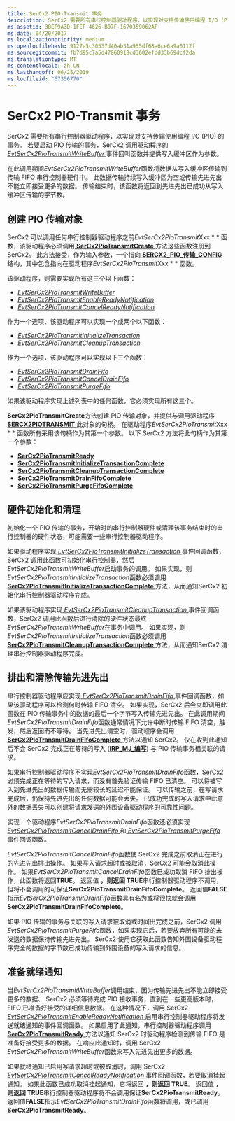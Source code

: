 ```yaml
---
title: SerCx2 PIO-Transmit 事务
description: SerCx2 需要所有串行控制器驱动程序，以实现对支持传输使用编程 I/O (PIO) 的事务。
ms.assetid: 3BEF9A3D-1FEF-4626-B07F-1670359062AF
ms.date: 04/20/2017
ms.localizationpriority: medium
ms.openlocfilehash: 9127e5c30537d40ab31a955df68a6ce6a9a0112f
ms.sourcegitcommit: fb7d95c7a5d47860918cd3602efdd33b69dcf2da
ms.translationtype: MT
ms.contentlocale: zh-CN
ms.lasthandoff: 06/25/2019
ms.locfileid: "67356770"
---
```

# <a name="sercx2-pio-transmit-transactions"></a>SerCx2 PIO-Transmit 事务

SerCx2 需要所有串行控制器驱动程序，以实现对支持传输使用编程 I/O (PIO) 的事务。 若要启动 PIO 传输的事务，SerCx2 调用驱动程序的[ *EvtSerCx2PioTransmitWriteBuffer* ](https://docs.microsoft.com/windows-hardware/drivers/ddi/content/sercx/nc-sercx-evt_sercx2_pio_transmit_write_buffer)事件回叫函数并提供写入缓冲区作为参数。

在此调用期间*EvtSerCx2PioTransmitWriteBuffer*函数将数据从写入缓冲区传输到传输 FIFO 串行控制器硬件中。 此数据传输持续写入缓冲区为空或传输先进先出不能立即接受更多的数据。 传输结束时，该函数将返回到先进先出已成功从写入缓冲区传输的字节数。

## <a name="creating-the-pio-transmit-object"></a>创建 PIO 传输对象

SerCx2 可以调用任何串行控制器驱动程序之前*EvtSerCx2PioTransmit*Xxx * * 函数，该驱动程序必须调用[ **SerCx2PioTransmitCreate** ](https://docs.microsoft.com/windows-hardware/drivers/ddi/content/sercx/nf-sercx-sercx2piotransmitcreate)方法这些函数注册到 SerCx2。 此方法接受，作为输入参数，一个指向[ **SERCX2\_PIO\_传输\_CONFIG** ](https://docs.microsoft.com/windows-hardware/drivers/ddi/content/sercx/ns-sercx-_sercx2_pio_transmit_config)结构，其中包含指向在驱动程序*EvtSerCx2PioTransmit*Xxx * * 函数。

该驱动程序，则需要实现所有这三个以下函数：

- [*EvtSerCx2PioTransmitWriteBuffer*](https://docs.microsoft.com/windows-hardware/drivers/ddi/content/sercx/nc-sercx-evt_sercx2_pio_transmit_write_buffer)
- [*EvtSerCx2PioTransmitEnableReadyNotification*](https://docs.microsoft.com/windows-hardware/drivers/ddi/content/sercx/nc-sercx-evt_sercx2_pio_transmit_enable_ready_notification)
- [*EvtSerCx2PioTransmitCancelReadyNotification*](https://docs.microsoft.com/windows-hardware/drivers/ddi/content/sercx/nc-sercx-evt_sercx2_pio_transmit_cancel_ready_notification)

作为一个选项，该驱动程序可以实现一个或两个以下函数：

- [*EvtSerCx2PioTransmitInitializeTransaction*](https://docs.microsoft.com/windows-hardware/drivers/ddi/content/sercx/nc-sercx-evt_sercx2_pio_transmit_initialize_transaction)
- [*EvtSerCx2PioTransmitCleanupTransaction*](https://docs.microsoft.com/windows-hardware/drivers/ddi/content/sercx/nc-sercx-evt_sercx2_pio_transmit_cleanup_transaction)

作为一个选项，该驱动程序可以实现以下三个函数：

- [*EvtSerCx2PioTransmitDrainFifo*](https://docs.microsoft.com/windows-hardware/drivers/ddi/content/sercx/nc-sercx-evt_sercx2_pio_transmit_drain_fifo)
- [*EvtSerCx2PioTransmitCancelDrainFifo*](https://docs.microsoft.com/windows-hardware/drivers/ddi/content/sercx/nc-sercx-evt_sercx2_pio_transmit_cancel_drain_fifo)
- [*EvtSerCx2PioTransmitPurgeFifo*](https://docs.microsoft.com/windows-hardware/drivers/ddi/content/sercx/nc-sercx-evt_sercx2_pio_transmit_purge_fifo)

如果该驱动程序实现上述列表中的任何函数，它必须实现所有这三个。

**SerCx2PioTransmitCreate**方法创建 PIO 传输对象，并提供与调用驱动程序[ **SERCX2PIOTRANSMIT** ](https://docs.microsoft.com/windows-hardware/drivers/serports/sercx2-object-handles)此对象的句柄。 在驱动程序*EvtSerCx2PioTransmit*Xxx * * 函数所有采用该句柄作为其第一个参数。 以下 SerCx2 方法将此句柄作为其第一个参数：

- [**SerCx2PioTransmitReady**](https://docs.microsoft.com/windows-hardware/drivers/ddi/content/sercx/nf-sercx-sercx2piotransmitready)
- [**SerCx2PioTransmitInitializeTransactionComplete**](https://docs.microsoft.com/windows-hardware/drivers/ddi/content/sercx/nf-sercx-sercx2piotransmitinitializetransactioncomplete)
- [**SerCx2PioTransmitCleanupTransactionComplete**](https://docs.microsoft.com/windows-hardware/drivers/ddi/content/sercx/nf-sercx-sercx2piotransmitcleanuptransactioncomplete)
- [**SerCx2PioTransmitDrainFifoComplete**](https://docs.microsoft.com/windows-hardware/drivers/ddi/content/sercx/nf-sercx-sercx2piotransmitdrainfifocomplete)
- [**SerCx2PioTransmitPurgeFifoComplete**](https://docs.microsoft.com/windows-hardware/drivers/ddi/content/sercx/nf-sercx-sercx2piotransmitpurgefifocomplete)

## <a name="hardware-initialization-and-clean-up"></a>硬件初始化和清理

初始化一个 PIO 传输的事务，开始时的串行控制器硬件或清理该事务结束时的串行控制器的硬件状态，可能需要一些串行控制器驱动程序。

如果驱动程序实现[ *EvtSerCx2PioTransmitInitializeTransaction* ](https://docs.microsoft.com/windows-hardware/drivers/ddi/content/sercx/nc-sercx-evt_sercx2_pio_transmit_initialize_transaction)事件回调函数，SerCx2 调用此函数可初始化串行控制器，然后*EvtSerCx2PioTransmitWriteBuffer*启动事务的调用。 如果实现，则*EvtSerCx2PioTransmitInitializeTransaction*函数必须调用[ **SerCx2PioTransmitInitializeTransactionComplete** ](https://docs.microsoft.com/windows-hardware/drivers/ddi/content/sercx/nf-sercx-sercx2piotransmitinitializetransactioncomplete)方法，从而通知SerCx2 初始化串行控制器驱动程序完成。

如果该驱动程序实现[ *EvtSerCx2PioTransmitCleanupTransaction* ](https://docs.microsoft.com/windows-hardware/drivers/ddi/content/sercx/nc-sercx-evt_sercx2_pio_transmit_cleanup_transaction)事件回调函数，SerCx2 调用此函数后进行清除的硬件状态最终*EvtSerCx2PioTransmitWriteBuffer*在事务中调用。 如果实现，则*EvtSerCx2PioTransmitInitializeTransaction*函数必须调用[ **SerCx2PioTransmitCleanupTransactionComplete** ](https://docs.microsoft.com/windows-hardware/drivers/ddi/content/sercx/nf-sercx-sercx2piotransmitcleanuptransactioncomplete)方法，从而通知SerCx2 清理串行控制器驱动程序完成。

## <a name="draining-and-purging-the-transmit-fifo"></a>排出和清除传输先进先出

串行控制器驱动程序应实现[ *EvtSerCx2PioTransmitDrainFifo* ](https://docs.microsoft.com/windows-hardware/drivers/ddi/content/sercx/nc-sercx-evt_sercx2_pio_transmit_drain_fifo)事件回调函数，如果该驱动程序可以检测何时传输 FIFO 清空。 如果实现，SerCx2 后会立即调用此函数在 PIO 传输事务中的数据的最后一个字节写入传输先进先出。 在此调用期间*EvtSerCx2PioTransmitDrainFifo*函数通常情况下允许中断时传输 FIFO 清空，触发，然后返回而不等待。 当先进先出清空时，驱动程序会调用[ **SerCx2PioTransmitDrainFifoComplete** ](https://docs.microsoft.com/windows-hardware/drivers/ddi/content/sercx/nf-sercx-sercx2piotransmitdrainfifocomplete)方法以通知 SerCx2。 仅在收到此通知后不会 SerCx2 完成正在等待的写入 ([**IRP\_MJ\_编写**](https://docs.microsoft.com/previous-versions/ff546904(v=vs.85))) 与 PIO 传输事务相关联的请求。

如果串行控制器驱动程序不实现*EvtSerCx2PioTransmitDrainFifo*函数，SerCx2 必须完成正在等待的写入请求，而没有首先验证传输 FIFO 已清空。 可以将被写入到先进先出的数据传输而无需较长的延迟不能保证。 可以传输之前，在写请求完成后，仍保持先进先出的任何数据可能会丢失。 已成功完成的写入请求中此意外的数据丢失可以创建将请求发送的外围设备驱动程序的可靠性问题。

实现一个驱动程序*EvtSerCx2PioTransmitDrainFifo*函数还必须实现[ *EvtSerCx2PioTransmitCancelDrainFifo* ](https://docs.microsoft.com/windows-hardware/drivers/ddi/content/sercx/nc-sercx-evt_sercx2_pio_transmit_cancel_drain_fifo)和[ *EvtSerCx2PioTransmitPurgeFifo* ](https://docs.microsoft.com/windows-hardware/drivers/ddi/content/sercx/nc-sercx-evt_sercx2_pio_transmit_drain_fifo)事件回调函数。

*EvtSerCx2PioTransmitCancelDrainFifo*函数使 SerCx2 完成之前取消正在进行的先进先出排出操作。 如果写入请求超时或被取消，SerCx2 可能会取消此操作。 如果*EvtSerCx2PioTransmitCancelDrainFifo*函数已成功取消 FIFO 排出操作，此函数将返回**TRUE**。 返回值 **，则返回 TRUE**串行控制器驱动程序不调用，但将不会调用的可保证**SerCx2PioTransmitDrainFifoComplete**。 返回值**FALSE**指示*EvtSerCx2PioTransmitDrainFifo*函数具有名为或将很快就会调用**SerCx2PioTransmitDrainFifoComplete**。

如果 PIO 传输的事务与关联的写入请求被取消或时间出完成之前，SerCx2 调用*EvtSerCx2PioTransmitPurgeFifo*函数，如果实现它后，若要放弃所有可能的未发送的数据保持传输先进先出。 SerCx2 使用它获取此函数告知外围设备驱动程序完全的数据的字节数已成功传输到外围设备的写入请求的信息。

## <a name="ready-notifications"></a>准备就绪通知

当*EvtSerCx2PioTransmitWriteBuffer*调用结束，因为传输先进先出不能立即接受更多的数据、 SerCx2 必须等待完成 PIO 接收事务，直到在一些更高版本时，FIFO 已准备好接受的详细信息数据。 在这种情况下，调用 SerCx2 [ *EvtSerCx2PioTransmitEnableReadyNotification* ](https://docs.microsoft.com/windows-hardware/drivers/ddi/content/sercx/nc-sercx-evt_sercx2_pio_transmit_enable_ready_notification)启用串行控制器驱动程序将发送就绪通知的事件回调函数。 如果启用了此通知，串行控制器驱动程序调用[ **SerCx2PioTransmitReady** ](https://docs.microsoft.com/windows-hardware/drivers/ddi/content/sercx/nf-sercx-sercx2piotransmitready)方法以通知 SerCx2 时驱动程序检测到传输 FIFO 是准备好接受更多的数据。 在响应此通知时，调用 SerCx2 *EvtSerCx2PioTransmitWriteBuffer*函数来写入先进先出更多的数据。

如果就绪通知已启用写请求超时或被取消时，调用 SerCx2 [ *EvtSerCx2PioTransmitCancelReadyNotification* ](https://docs.microsoft.com/windows-hardware/drivers/ddi/content/sercx/nc-sercx-evt_sercx2_pio_transmit_cancel_ready_notification)事件回调函数，若要取消挂起通知。 如果此函数已成功取消挂起通知，它将返回 **，则返回 TRUE**。 返回值 **，则返回 TRUE**串行控制器驱动程序将不会调用保证**SerCx2PioTransmitReady**。 返回值**FALSE**指示*EvtSerCx2PioTransmitDrainFifo*函数将调用，或已调用**SerCx2PioTransmitReady**。
